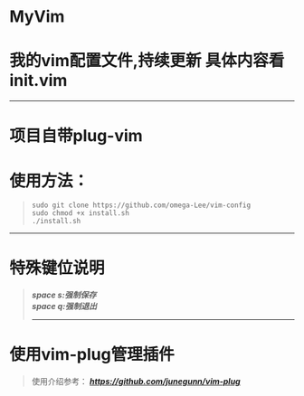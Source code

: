# MyVim  
# 我的vim配置文件,持续更新  具体内容看init.vim
------



# 项目自带plug-vim  
# 使用方法：
> ```
> sudo git clone https://github.com/omega-Lee/vim-config
> sudo chmod +x install.sh
> ./install.sh
> ```

------

# 特殊键位说明
> ***space s:强制保存***     
> ***space q:强制退出***     
>
> ------
>
> 

# 使用vim-plug管理插件
>使用介绍参考： ***https://github.com/junegunn/vim-plug***